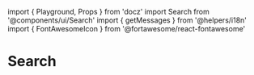 import { Playground, Props } from 'docz'
import Search from '@components/ui/Search'
import { getMessages } from '@helpers/i18n'
import { FontAwesomeIcon } from '@fortawesome/react-fontawesome'

# Search

<Props of={Search} />

<Playground>
  <Search
    autoFocus
    space="large" />
</Playground>

